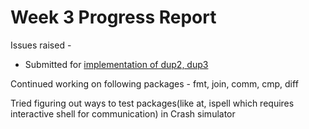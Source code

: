 # Week 3 Progress Report

Issues raised - 
  * Submitted for [implementation of dup2, dup3](https://github.com/pkmoore/rrapper/issues/73)

Continued working on following packages - fmt, join, comm, cmp, diff

Tried figuring out ways to test packages(like at, ispell which requires interactive shell for communication) in Crash simulator

